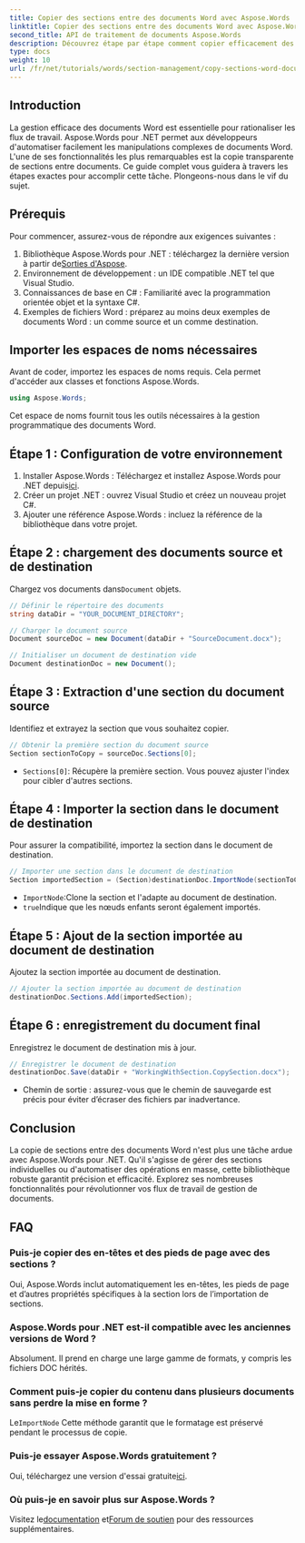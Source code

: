 ```yaml
---
title: Copier des sections entre des documents Word avec Aspose.Words
linktitle: Copier des sections entre des documents Word avec Aspose.Words
second_title: API de traitement de documents Aspose.Words
description: Découvrez étape par étape comment copier efficacement des sections entre des documents Word à l'aide d'Aspose.Words pour .NET. Ce guide détaillé couvre les prérequis, les exemples de code, les conseils avancés et les FAQ.
type: docs
weight: 10
url: /fr/net/tutorials/words/section-management/copy-sections-word-documents/
---
```

## Introduction

La gestion efficace des documents Word est essentielle pour rationaliser les flux de travail. Aspose.Words pour .NET permet aux développeurs d'automatiser facilement les manipulations complexes de documents Word. L'une de ses fonctionnalités les plus remarquables est la copie transparente de sections entre documents. Ce guide complet vous guidera à travers les étapes exactes pour accomplir cette tâche. Plongeons-nous dans le vif du sujet.

## Prérequis

Pour commencer, assurez-vous de répondre aux exigences suivantes :

1.  Bibliothèque Aspose.Words pour .NET : téléchargez la dernière version à partir de[Sorties d'Aspose](https://releases.aspose.com/words/net/).
2. Environnement de développement : un IDE compatible .NET tel que Visual Studio.
3. Connaissances de base en C# : Familiarité avec la programmation orientée objet et la syntaxe C#.
4. Exemples de fichiers Word : préparez au moins deux exemples de documents Word : un comme source et un comme destination.

## Importer les espaces de noms nécessaires

Avant de coder, importez les espaces de noms requis. Cela permet d'accéder aux classes et fonctions Aspose.Words.

```csharp
using Aspose.Words;
```

Cet espace de noms fournit tous les outils nécessaires à la gestion programmatique des documents Word.

## Étape 1 : Configuration de votre environnement

1. Installer Aspose.Words : Téléchargez et installez Aspose.Words pour .NET depuis[ici](https://releases.aspose.com/words/net/).
2. Créer un projet .NET : ouvrez Visual Studio et créez un nouveau projet C#.
3. Ajouter une référence Aspose.Words : incluez la référence de la bibliothèque dans votre projet.

## Étape 2 : chargement des documents source et de destination

 Chargez vos documents dans`Document` objets.

```csharp
// Définir le répertoire des documents
string dataDir = "YOUR_DOCUMENT_DIRECTORY";

// Charger le document source
Document sourceDoc = new Document(dataDir + "SourceDocument.docx");

// Initialiser un document de destination vide
Document destinationDoc = new Document();
```

## Étape 3 : Extraction d'une section du document source

Identifiez et extrayez la section que vous souhaitez copier.

```csharp
// Obtenir la première section du document source
Section sectionToCopy = sourceDoc.Sections[0];
```

- `Sections[0]`: Récupère la première section. Vous pouvez ajuster l'index pour cibler d'autres sections.

## Étape 4 : Importer la section dans le document de destination

Pour assurer la compatibilité, importez la section dans le document de destination.

```csharp
// Importer une section dans le document de destination
Section importedSection = (Section)destinationDoc.ImportNode(sectionToCopy, true);
```

- `ImportNode`:Clone la section et l'adapte au document de destination.
- `true`Indique que les nœuds enfants seront également importés.

## Étape 5 : Ajout de la section importée au document de destination

Ajoutez la section importée au document de destination.

```csharp
// Ajouter la section importée au document de destination
destinationDoc.Sections.Add(importedSection);
```

## Étape 6 : enregistrement du document final

Enregistrez le document de destination mis à jour.

```csharp
// Enregistrer le document de destination
destinationDoc.Save(dataDir + "WorkingWithSection.CopySection.docx");
```

- Chemin de sortie : assurez-vous que le chemin de sauvegarde est précis pour éviter d’écraser des fichiers par inadvertance.

## Conclusion

La copie de sections entre des documents Word n'est plus une tâche ardue avec Aspose.Words pour .NET. Qu'il s'agisse de gérer des sections individuelles ou d'automatiser des opérations en masse, cette bibliothèque robuste garantit précision et efficacité. Explorez ses nombreuses fonctionnalités pour révolutionner vos flux de travail de gestion de documents.

## FAQ

### Puis-je copier des en-têtes et des pieds de page avec des sections ?
Oui, Aspose.Words inclut automatiquement les en-têtes, les pieds de page et d’autres propriétés spécifiques à la section lors de l’importation de sections.

### Aspose.Words pour .NET est-il compatible avec les anciennes versions de Word ?
Absolument. Il prend en charge une large gamme de formats, y compris les fichiers DOC hérités.

### Comment puis-je copier du contenu dans plusieurs documents sans perdre la mise en forme ?
 Le`ImportNode` Cette méthode garantit que le formatage est préservé pendant le processus de copie.

### Puis-je essayer Aspose.Words gratuitement ?
 Oui, téléchargez une version d'essai gratuite[ici](https://releases.aspose.com/).

### Où puis-je en savoir plus sur Aspose.Words ?
 Visitez le[documentation](https://reference.aspose.com/words/net/) et[Forum de soutien](https://forum.aspose.com/c/words/8) pour des ressources supplémentaires.